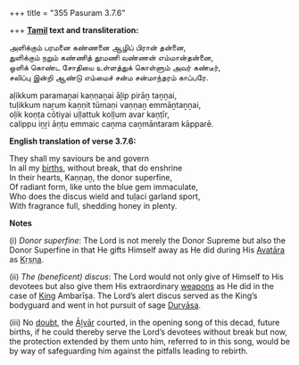 +++
title = "355 Pasuram 3.7.6"

+++
**[Tamil](/definition/tamil#history "show Tamil definitions") text and transliteration:**

அளிக்கும் பரமனை கண்ணனை ஆழிப் பிரான் தன்னை,  
துளிக்கும் நறும் கண்ணித் தூமணி வண்ணன் எம்மான்தன்னை,  
ஒளிக் கொண்ட சோதியை உள்ளத்துக் கொள்ளும் அவர் கண்டீர்,  
சலிப்பு இன்றி ஆண்டு எம்மைச் சன்ம சன்மாந்தரம் காப்பரே.

aḷikkum paramaṉai kaṇṇaṉai āḻip pirāṉ taṉṉai,  
tuḷikkum naṟum kaṇṇit tūmaṇi vaṇṇaṉ emmāṉtaṉṉai,  
oḷik koṇṭa cōtiyai uḷḷattuk koḷḷum avar kaṇṭīr,  
calippu iṉṟi āṇṭu emmaic caṉma caṉmāntaram kāpparē.

**English translation of verse 3.7.6:**

They shall my saviours be and govern  
In all my [births](/definition/birth#history "show births definitions"), without break, that do enshrine  
In their hearts, Kaṇṇaṉ, the donor superfine,  
Of radiant form, like unto the blue gem immaculate,  
Who does the discus wield and tuḷaci garland sport,  
With fragrance full, shedding honey in plenty.

**Notes**

\(i\) *Donor superfine*: The Lord is not merely the Donor Supreme but also the Donor Superfine in that He gifts Himself away as He did during His [Avatāra](/definition/avatara#vaishnavism "show Avatāra definitions") as [Kṛṣṇa](/definition/krishna#vaishnavism "show Kṛṣṇa definitions").

\(ii\) *The (beneficent) discus*: The Lord would not only give of Himself to His devotees but also give them His extraordinary [weapons](/definition/weapon#history "show weapons definitions") as He did in the case of [King](/definition/king#history "show King definitions") Ambarīṣa. The Lord’s alert discus served as the King’s bodyguard and went in hot pursuit of sage [Durvāsa](/definition/durvasa#vaishnavism "show Durvāsa definitions").

\(iii\) No [doubt](/definition/doubt#history "show doubt definitions"), the [Āḻvār](/definition/aḻvar#vaishnavism "show Āḻvār definitions") courted, in the opening song of this decad, future births, if he could thereby serve the Lord’s devotees without break but now, the protection extended by them unto him, referred to in this song, would be by way of safeguarding him against the pitfalls leading to rebirth.


